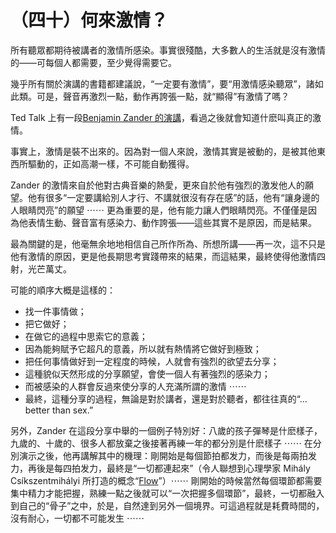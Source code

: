 # （四十）何來激情？

所有聽眾都期待被講者的激情所感染。事實很殘酷，大多數人的生活就是沒有激情的——可每個人都需要，至少覺得需要它。

幾乎所有關於演講的書籍都建議說，“一定要有激情”，要“用激情感染聽眾”，諸如此類。可是，聲音再激烈一點，動作再誇張一點，就“顯得”有激情了嗎？

Ted Talk 上有一段[Benjamin
Zander 的演講](http://www.ted.com/talks/benjamin_zander_on_music_and_passion?language=en)，看過之後就會知道什麽叫真正的激情。

事實上，激情是裝不出來的。因為對一個人來說，激情其實是被動的，是被其他東西所驅動的，正如高潮一樣，不可能自動獲得。

Zander 的激情來自於他對古典音樂的熱愛，更來自於他有強烈的激发他人的願望。他有很多“一定要講給別人才行、不講就很沒有存在感”的話，他有“讓身邊的人眼睛閃亮”的願望 ⋯⋯ 更為重要的是，他有能力讓人們眼睛閃亮。不僅僅是因為他表情生動、聲音富有感染力、動作誇張——這些其實不是原因，而是結果。

最為關鍵的是，他毫無余地地相信自己所作所為、所想所講——再一次，這不只是他有激情的原因，更是他長期思考實踐帶來的結果，而這結果，最終使得他激情四射，光芒萬丈。

可能的順序大概是這樣的：

- 找一件事情做；
- 把它做好；
- 在做它的過程中思索它的意義；
- 因為能夠賦予它超凡的意義，所以就有熱情將它做好到極致；
- 把任何事情做好到一定程度的時候，人就會有強烈的欲望去分享；
- 這種貌似天然形成的分享願望，會使一個人有著強烈的感染力；
- 而被感染的人群會反過來使分享的人充滿所謂的激情 ⋯⋯
- 最終，這種分享的過程，無論是對於講者，還是對於聽者，都往往真的“…better
  than sex.”

另外，Zander 在這段分享中舉的一個例子特別好：八歲的孩子彈琴是什麽樣子，九歲的、十歲的、很多人都放棄之後接著再練一年的都分別是什麽樣子 ⋯⋯ 在分別演示之後，他再講解其中的機理：剛開始是每個節拍都发力，而後是每兩拍发力，再後是每四拍发力，最終是“一切都連起來”（令人聯想到心理學家 Mihály
Csíkszentmihályi 所打造的概念“[Flow](http://en.wikipedia.org/wiki/Flow_%28psychology%29)”）⋯⋯ 剛開始的時候當然每個環節都需要集中精力才能把握，熟練一點之後就可以“一次把握多個環節”，最終，一切都融入到自己的“骨子”之中，於是，自然達到另外一個境界。可這過程就是耗費時間的，沒有耐心，一切都不可能发生 ⋯⋯
